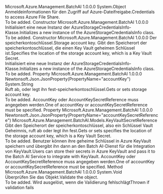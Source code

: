 <Type Name="AzureStorageCredentialsInfo" FullName="Microsoft.Azure.Management.BatchAI.Models.AzureStorageCredentialsInfo">
  <TypeSignature Language="C#" Value="public class AzureStorageCredentialsInfo" />
  <TypeSignature Language="ILAsm" Value=".class public auto ansi beforefieldinit AzureStorageCredentialsInfo extends System.Object" />
  <TypeSignature Language="DocId" Value="T:Microsoft.Azure.Management.BatchAI.Models.AzureStorageCredentialsInfo" />
  <TypeSignature Language="VB.NET" Value="Public Class AzureStorageCredentialsInfo" />
  <TypeSignature Language="F#" Value="type AzureStorageCredentialsInfo = class" />
  <AssemblyInfo>
    <AssemblyName>Microsoft.Azure.Management.BatchAI</AssemblyName>
    <AssemblyVersion>1.0.0.0</AssemblyVersion>
  </AssemblyInfo>
  <Base>
    <BaseTypeName>System.Object</BaseTypeName>
  </Base>
  <Interfaces />
  <Docs>
    <summary>
            <span data-ttu-id="16a05-101">Anmeldeinformationen für den Zugriff auf Azure-Dateifreigabe.</span><span class="sxs-lookup"><span data-stu-id="16a05-101">Credentials to access Azure File Share.</span></span>
            </summary>
    <remarks>To be added.</remarks>
  </Docs>
  <Members>
    <Member MemberName=".ctor">
      <MemberSignature Language="C#" Value="public AzureStorageCredentialsInfo ();" />
      <MemberSignature Language="ILAsm" Value=".method public hidebysig specialname rtspecialname instance void .ctor() cil managed" />
      <MemberSignature Language="DocId" Value="M:Microsoft.Azure.Management.BatchAI.Models.AzureStorageCredentialsInfo.#ctor" />
      <MemberSignature Language="VB.NET" Value="Public Sub New ()" />
      <MemberType>Constructor</MemberType>
      <AssemblyInfo>
        <AssemblyName>Microsoft.Azure.Management.BatchAI</AssemblyName>
        <AssemblyVersion>1.0.0.0</AssemblyVersion>
      </AssemblyInfo>
      <Parameters />
      <Docs>
        <summary>
            <span data-ttu-id="16a05-102">Initialisiert eine neue Instanz der AzureStorageCredentialsInfo-Klasse.</span><span class="sxs-lookup"><span data-stu-id="16a05-102">Initializes a new instance of the AzureStorageCredentialsInfo class.</span></span>
            </summary>
        <remarks>To be added.</remarks>
      </Docs>
    </Member>
    <Member MemberName=".ctor">
      <MemberSignature Language="C#" Value="public AzureStorageCredentialsInfo (string accountKey = null, Microsoft.Azure.Management.BatchAI.Models.KeyVaultSecretReference accountKeySecretReference = null);" />
      <MemberSignature Language="ILAsm" Value=".method public hidebysig specialname rtspecialname instance void .ctor(string accountKey, class Microsoft.Azure.Management.BatchAI.Models.KeyVaultSecretReference accountKeySecretReference) cil managed" />
      <MemberSignature Language="DocId" Value="M:Microsoft.Azure.Management.BatchAI.Models.AzureStorageCredentialsInfo.#ctor(System.String,Microsoft.Azure.Management.BatchAI.Models.KeyVaultSecretReference)" />
      <MemberSignature Language="VB.NET" Value="Public Sub New (Optional accountKey As String = null, Optional accountKeySecretReference As KeyVaultSecretReference = null)" />
      <MemberSignature Language="F#" Value="new Microsoft.Azure.Management.BatchAI.Models.AzureStorageCredentialsInfo : string * Microsoft.Azure.Management.BatchAI.Models.KeyVaultSecretReference -&gt; Microsoft.Azure.Management.BatchAI.Models.AzureStorageCredentialsInfo" Usage="new Microsoft.Azure.Management.BatchAI.Models.AzureStorageCredentialsInfo (accountKey, accountKeySecretReference)" />
      <MemberType>Constructor</MemberType>
      <AssemblyInfo>
        <AssemblyName>Microsoft.Azure.Management.BatchAI</AssemblyName>
        <AssemblyVersion>1.0.0.0</AssemblyVersion>
      </AssemblyInfo>
      <Parameters>
        <Parameter Name="accountKey" Type="System.String" />
        <Parameter Name="accountKeySecretReference" Type="Microsoft.Azure.Management.BatchAI.Models.KeyVaultSecretReference" />
      </Parameters>
      <Docs>
        <param name="accountKey"><span data-ttu-id="16a05-103">Der speicherkontoschlüssel.</span><span class="sxs-lookup"><span data-stu-id="16a05-103">Storage account key.</span></span></param>
        <param name="accountKeySecretReference"><span data-ttu-id="16a05-104">Gibt den Speicherort der speicherkontoschlüssel, die einen Key Vault geheimen Schlüssel ist.</span><span class="sxs-lookup"><span data-stu-id="16a05-104">Specifies the location of the storage account key, which is a Key Vault Secret.</span></span></param>
        <summary>
            <span data-ttu-id="16a05-105">Initialisiert eine neue Instanz der AzureStorageCredentialsInfo-Klasse.</span><span class="sxs-lookup"><span data-stu-id="16a05-105">Initializes a new instance of the AzureStorageCredentialsInfo class.</span></span>
            </summary>
        <remarks>To be added.</remarks>
      </Docs>
    </Member>
    <Member MemberName="AccountKey">
      <MemberSignature Language="C#" Value="public string AccountKey { get; set; }" />
      <MemberSignature Language="ILAsm" Value=".property instance string AccountKey" />
      <MemberSignature Language="DocId" Value="P:Microsoft.Azure.Management.BatchAI.Models.AzureStorageCredentialsInfo.AccountKey" />
      <MemberSignature Language="VB.NET" Value="Public Property AccountKey As String" />
      <MemberSignature Language="F#" Value="member this.AccountKey : string with get, set" Usage="Microsoft.Azure.Management.BatchAI.Models.AzureStorageCredentialsInfo.AccountKey" />
      <MemberType>Property</MemberType>
      <AssemblyInfo>
        <AssemblyName>Microsoft.Azure.Management.BatchAI</AssemblyName>
        <AssemblyVersion>1.0.0.0</AssemblyVersion>
      </AssemblyInfo>
      <Attributes>
        <Attribute>
          <AttributeName>Newtonsoft.Json.JsonProperty(PropertyName="accountKey")</AttributeName>
        </Attribute>
      </Attributes>
      <ReturnValue>
        <ReturnType>System.String</ReturnType>
      </ReturnValue>
      <Docs>
        <summary>
            <span data-ttu-id="16a05-106">Ruft ab, oder legt ihn fest-speicherkontoschlüssel.</span><span class="sxs-lookup"><span data-stu-id="16a05-106">Gets or sets storage account key.</span></span>
            </summary>
        <value>To be added.</value>
        <remarks>
            <span data-ttu-id="16a05-107">AccountKey oder AccountKeySecretReference muss angegeben werden.</span><span class="sxs-lookup"><span data-stu-id="16a05-107">One of accountKey or accountKeySecretReference must be specified.</span></span>
            </remarks>
      </Docs>
    </Member>
    <Member MemberName="AccountKeySecretReference">
      <MemberSignature Language="C#" Value="public Microsoft.Azure.Management.BatchAI.Models.KeyVaultSecretReference AccountKeySecretReference { get; set; }" />
      <MemberSignature Language="ILAsm" Value=".property instance class Microsoft.Azure.Management.BatchAI.Models.KeyVaultSecretReference AccountKeySecretReference" />
      <MemberSignature Language="DocId" Value="P:Microsoft.Azure.Management.BatchAI.Models.AzureStorageCredentialsInfo.AccountKeySecretReference" />
      <MemberSignature Language="VB.NET" Value="Public Property AccountKeySecretReference As KeyVaultSecretReference" />
      <MemberSignature Language="F#" Value="member this.AccountKeySecretReference : Microsoft.Azure.Management.BatchAI.Models.KeyVaultSecretReference with get, set" Usage="Microsoft.Azure.Management.BatchAI.Models.AzureStorageCredentialsInfo.AccountKeySecretReference" />
      <MemberType>Property</MemberType>
      <AssemblyInfo>
        <AssemblyName>Microsoft.Azure.Management.BatchAI</AssemblyName>
        <AssemblyVersion>1.0.0.0</AssemblyVersion>
      </AssemblyInfo>
      <Attributes>
        <Attribute>
          <AttributeName>Newtonsoft.Json.JsonProperty(PropertyName="accountKeySecretReference")</AttributeName>
        </Attribute>
      </Attributes>
      <ReturnValue>
        <ReturnType>Microsoft.Azure.Management.BatchAI.Models.KeyVaultSecretReference</ReturnType>
      </ReturnValue>
      <Docs>
        <summary>
            <span data-ttu-id="16a05-108">Gibt den Speicherort der speicherkontoschlüssel, also ein Schlüssel Vault Geheimnis, ruft ab oder legt ihn fest.</span><span class="sxs-lookup"><span data-stu-id="16a05-108">Gets or sets specifies the location of the storage account key, which is a Key Vault Secret.</span></span>
            </summary>
        <value>To be added.</value>
        <remarks>
            <span data-ttu-id="16a05-109">Benutzer können ihre geheime Schlüssel in Azure KeyVault speichern und übergibt ihn dann an den Batch AI-Dienst für die Integration von KeyVault.</span><span class="sxs-lookup"><span data-stu-id="16a05-109">Users can store their secrets in Azure KeyVault and pass it to the Batch AI Service to integrate with KeyVault.</span></span> <span data-ttu-id="16a05-110">AccountKey oder AccountKeySecretReference muss angegeben werden.</span><span class="sxs-lookup"><span data-stu-id="16a05-110">One of accountKey or accountKeySecretReference must be specified.</span></span>
            </remarks>
      </Docs>
    </Member>
    <Member MemberName="Validate">
      <MemberSignature Language="C#" Value="public virtual void Validate ();" />
      <MemberSignature Language="ILAsm" Value=".method public hidebysig newslot virtual instance void Validate() cil managed" />
      <MemberSignature Language="DocId" Value="M:Microsoft.Azure.Management.BatchAI.Models.AzureStorageCredentialsInfo.Validate" />
      <MemberSignature Language="VB.NET" Value="Public Overridable Sub Validate ()" />
      <MemberSignature Language="F#" Value="abstract member Validate : unit -&gt; unit&#xA;override this.Validate : unit -&gt; unit" Usage="azureStorageCredentialsInfo.Validate " />
      <MemberType>Method</MemberType>
      <AssemblyInfo>
        <AssemblyName>Microsoft.Azure.Management.BatchAI</AssemblyName>
        <AssemblyVersion>1.0.0.0</AssemblyVersion>
      </AssemblyInfo>
      <ReturnValue>
        <ReturnType>System.Void</ReturnType>
      </ReturnValue>
      <Parameters />
      <Docs>
        <summary>
            <span data-ttu-id="16a05-111">Überprüfen Sie das Objekt.</span><span class="sxs-lookup"><span data-stu-id="16a05-111">Validate the object.</span></span>
            </summary>
        <remarks>To be added.</remarks>
        <exception cref="T:Microsoft.Rest.ValidationException">
            <span data-ttu-id="16a05-112">Wird ausgelöst, wenn die Validierung fehlschlägt</span><span class="sxs-lookup"><span data-stu-id="16a05-112">Thrown if validation fails</span></span>
            </exception>
      </Docs>
    </Member>
  </Members>
</Type>